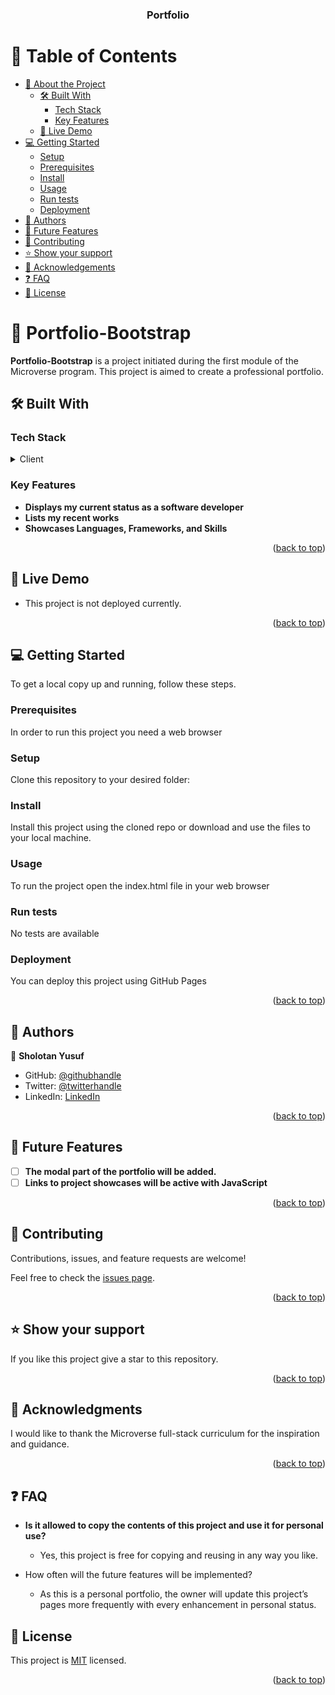 



<a name="readme-top"></a>

<div align="center">
  <h3><b>Portfolio</b></h3>
</div>

# 📗 Table of Contents

- [📖 About the Project](#about-project)
  - [🛠 Built With](#built-with)
    - [Tech Stack](#tech-stack)
    - [Key Features](#key-features)
  - [🚀 Live Demo](#live-demo)
- [💻 Getting Started](#getting-started)
  - [Setup](#setup)
  - [Prerequisites](#prerequisites)
  - [Install](#install)
  - [Usage](#usage)
  - [Run tests](#run-tests)
  - [Deployment](#triangular_flag_on_post-deployment)
- [👥 Authors](#authors)
- [🔭 Future Features](#future-features)
- [🤝 Contributing](#contributing)
- [⭐️ Show your support](#support)
- [🙏 Acknowledgements](#acknowledgements)
- [❓ FAQ](#faq)
- [📝 License](#license)

# 📖 Portfolio-Bootstrap<a name="about-project"></a>

**Portfolio-Bootstrap** is a project initiated during the first module of the Microverse program. This project is aimed to create a professional portfolio.

## 🛠 Built With <a name="built-with"></a>

### Tech Stack <a name="tech-stack"></a>

<details>
  <summary>Client</summary>
  <ul>
    <li><a href="https://developer.mozilla.org/en-US/docs/Web/HTML">HTML</a></li>
    <li><a href="https://developer.mozilla.org/en-US/docs/Web/CSS">CSS</a></li>
    <li><a href="https://developer.mozilla.org/en-US/docs/Web/JavaScript">JavaScript</a></li>
    <li><a href="https://getbootstrap.com/">Bootstrap</a></li>
  </ul>
</details>

### Key Features <a name="key-features"></a>

- **Displays my current status as a software developer**
- **Lists my recent works**
- **Showcases Languages, Frameworks, and Skills**

<p align="right">(<a href="#readme-top">back to top</a>)</p>

## 🚀 Live Demo <a name="live-demo"></a>

- This project is not deployed currently.

<p align="right">(<a href="#readme-top">back to top</a>)</p>

## 💻 Getting Started <a name="getting-started"></a>

To get a local copy up and running, follow these steps.

### Prerequisites

In order to run this project you need a web browser

### Setup

Clone this repository to your desired folder:

### Install

Install this project using the cloned repo or download and use the files to your local machine.

### Usage

To run the project open the index.html file in your web browser

### Run tests

No tests are available

### Deployment

You can deploy this project using GitHub Pages

<p align="right">(<a href="#readme-top">back to top</a>)</p>

## 👥 Authors <a name="authors"></a>

👤 **Sholotan Yusuf**

- GitHub: [@githubhandle](https://github.com/yin-ka)
- Twitter: [@twitterhandle](https://twitter.com/holar_yhinkar)
- LinkedIn: [LinkedIn](https://www.linkedin.com/in/yusuf-sholotan/)

<p align="right">(<a href="#readme-top">back to top</a>)</p>

## 🔭 Future Features <a name="future-features"></a>

- [ ] **The modal part of the portfolio will be added.**
- [ ] **Links to project showcases will be active with JavaScript**

<p align="right">(<a href="#readme-top">back to top</a>)</p>

## 🤝 Contributing <a name="contributing"></a>

Contributions, issues, and feature requests are welcome!

Feel free to check the [issues page](../../issues/).

<p align="right">(<a href="#readme-top">back to top</a>)</p>

## ⭐️ Show your support <a name="support"></a>

If you like this project give a star to this repository.

<p align="right">(<a href="#readme-top">back to top</a>)</p>

## 🙏 Acknowledgments <a name="acknowledgements"></a>

I would like to thank the Microverse full-stack curriculum for the inspiration and guidance.

<p align="right">(<a href="#readme-top">back to top</a>)</p>

## ❓ FAQ <a name="faq"></a>

- **Is it allowed to copy the contents of this project and use it for personal use?**

  - Yes, this project is free for copying and reusing in any way you like.

- How often will the future features will be implemented?

  - As this is a personal portfolio, the owner will update this project’s pages more frequently with every enhancement in personal status.

## 📝 License <a name="license"></a>

This project is [MIT](./MIT.md) licensed.

<p align="right">(<a href="#readme-top">back to top</a>)</p>